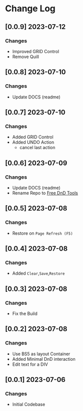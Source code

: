 # Change Log

## [0.0.9] 2023-07-12
### Changes

- Improved GRID Control
- Remove Quill

## [0.0.8] 2023-07-10
### Changes

- Update DOCS (readme)

## [0.0.7] 2023-07-10
### Changes

- Added GRID Control
- Added UNDO Action
  - cancel last action

## [0.0.6] 2023-07-09
### Changes

- Update DOCS (readme)
- Rename Repo to [Free DnD Tools](https://github.com/app-generator/opensource-dnd-tools)

## [0.0.5] 2023-07-08
### Changes

- Restore on `Page Refresh (F5)`

## [0.0.4] 2023-07-08
### Changes

- Added `Clear`,`Save`,`Restore`

## [0.0.3] 2023-07-08
### Changes

- Fix the Build

## [0.0.2] 2023-07-08
### Changes

- Use BS5 as layout Container
- Added Minimal DnD interaction 
- Edit text for a DIV

## [0.0.1] 2023-07-06
### Changes

- Initial Codebase
